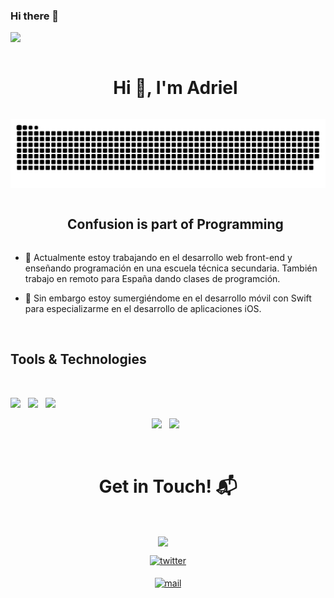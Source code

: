 ### Hi there 👋

<!--
**ADRIELCELSOROSALES/ADRIELCELSOROSALES** is a ✨ _special_ ✨ repository because its `README.md` (this file) appears on your GitHub profile.

Here are some ideas to get you started:

- 🔭 I’m currently working on ...
- 🌱 I’m currently learning ...
- 👯 I’m looking to collaborate on ...
- 🤔 I’m looking for help with ...
- 💬 Ask me about ...
- 📫 How to reach me: ...
- 😄 Pronouns: ...
- ⚡ Fun fact: ...
-->
<!--horizontal divider(gradiant)-->
<img src="https://user-images.githubusercontent.com/73097560/115834477-dbab4500-a447-11eb-908a-139a6edaec5c.gif">

<!--h1 without bottom border-->
<div id="user-content-toc">
  <ul align="center">
    <summary><h1 style="display: inline-block">Hi 👋, I'm Adriel</h1></summary>
  </ul>
</div>


<!--- snake -->
<div align="center">
  <img  src="https://github.com/1999AZZAR/1999AZZAR/blob/main/resources/img/grid-snake.svg"
       alt="snake" /></a>
</div>


<!--h2 without bottom border-->
<div id="user-content-toc">
  <ul align="center">
    <summary><h2 style="display: inline-block">Confusion is part of Programming</h2></summary>
  </ul>
</div>


<!--Intro start-->
- 🔭 Actualmente estoy trabajando en el desarrollo web front-end y enseñando programación en una escuela técnica secundaria. También trabajo en remoto para España dando clases de programción.


- 🌱 Sin embargo estoy sumergiéndome en el desarrollo móvil con Swift para especializarme en el desarrollo de aplicaciones iOS.

<!--Intro end-->

<br>

<h2>Tools & Technologies</h2>
<br>
 <p>
   <img src="https://img.shields.io/badge/HTML%20-%23F7DF1E.svg?&style=for-the-badge&color=E34F26" />&nbsp;&nbsp;
   <img src="https://img.shields.io/badge/css%20-%23F7DF1E.svg?&style=for-the-badge&color=5BA8EE" />&nbsp;&nbsp;
   <img src="https://img.shields.io/badge/JavaScript%20-%23F7DF1E.svg?&style=for-the-badge&color=F7DF1E" />&nbsp;&nbsp; 
   <center>

   <!--aqui hay una pausa-->
   <img src="https://img.shields.io/badge/Git%20-%23F7DF1E.svg?&style=for-the-badge&color=000" />&nbsp;&nbsp;
   <img src="https://img.shields.io/badge/GitHub%20-%23F7DF1E.svg?&style=for-the-badge&color=000" />&nbsp;&nbsp;



<div align='left'>

<br>

<h1 align="center">Get in Touch! 📬</h1>
<Br>
<p align="center">
<a href="https://www.linkedin.com/in/adriel-celso-rosales-6a4096246" target="blank"><img align="center" src="https://img.shields.io/badge/Adriel Rosales-0077B5?style=for-the-badge&logo=linkedin&logoColor=white" /></a> &nbsp;&nbsp;&nbsp; </p>


   <p align="center">
<a href="https://x.com/celsinski_1999?t=DAH_WaR_nK3HoF5SxcqjuQ&s=09" target="_blank">
<img src="https://img.shields.io/badge/twitter:  Adriel Rosales-%2300acee.svg?color=1DA1F2&style=for-the-badge&logo=twitter&logoColor=white" alt="twitter" style="margin-bottom: 5px;"/>
</a>    </p>
 





  <p align="center">
<a href="mailto:programacionIPET424@gmail.com" target="_blank">
<img src="https://img.shields.io/badge/gmail: Adriel Rosales-%23EA4335.svg?style=for-the-badge&logo=gmail&logoColor=white" alt="mail" style="margin-bottom: 5px;" />
</a>   </p>
 

</ul>
</div>
